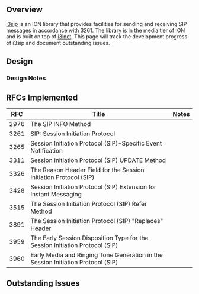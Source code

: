 ## Overview

[i3sip](http://i3devfiles/ION-Documentation/media-main-systest/pub/gen/doc/i3sip/html/index.html) is an ION library that provides facilities for sending and receiving SIP messages in accordance with 3261. The library is in the media tier of ION and is built on top of [i3inet](http://i3devfiles/ION-Documentation/core-main-systest/pub/gen/doc/i3inet/html/index.html). This page will track the development progress of i3sip and document outstanding issues.

## Design

### Design Notes

## RFCs Implemented

RFC  |  Title  |  Notes   
---|---|---  
2976 |  The SIP INFO Method  |    
3261 |  SIP: Session Initiation Protocol  |    
3265 |  Session Initiation Protocol (SIP)-Specific Event Notification  |    
3311 |  Session Initiation Protocol (SIP) UPDATE Method  |    
3326 |  The Reason Header Field for the Session Initiation Protocol (SIP)  |    
3428 |  Session Initiation Protocol (SIP) Extension for Instant Messaging  |    
3515 |  The Session Initiation Protocol (SIP) Refer Method  |    
3891 |  The Session Initiation Protocol (SIP) "Replaces" Header  |    
3959 |  The Early Session Disposition Type for the Session Initiation Protocol (SIP)  |    
3960 |  Early Media and Ringing Tone Generation in the Session Initiation Protocol (SIP)  |    
  
## Outstanding Issues
